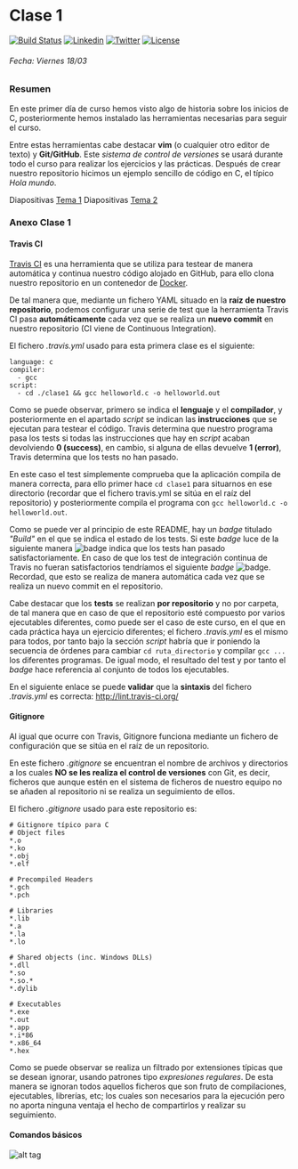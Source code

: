 # Clase 1
[![Build Status](https://travis-ci.org/carrodher/cursoc-carlos.svg?branch=master)](https://travis-ci.org/carrodher/cursoc-carlos)
[![Linkedin](https://img.shields.io/badge/LinkedIn-Carlos-blue.svg)](https://es.linkedin.com/in/carlosrodriguezhernandez)
[![Twitter](https://img.shields.io/badge/Twitter-carrodher-blue.svg)](https://twitter.com/carrodher)
[![License](https://img.shields.io/badge/License-BY/NC-yellow.svg)](https://github.com/carrodher/cursoc-carlos/blob/master/LICENSE)

###### Fecha: Viernes 18/03
### Resumen
En este primer día de curso hemos visto algo de historia sobre los inicios de C, posteriormente hemos instalado las herramientas necesarias para seguir el curso.

Entre estas herramientas cabe destacar **vim** (o cualquier otro editor de texto) y **Git/GitHub**. Este _sistema de control de versiones_ se usará durante todo el curso para realizar los ejercicios y las prácticas. Después de crear nuestro repositorio hicimos un ejemplo sencillo de código en C, el típico _Hola mundo_.

Diapositivas [Tema 1](https://github.com/carrodher/cursoc-carlos/blob/master/Transparencias/T1.pdf)
Diapositivas [Tema 2](https://github.com/carrodher/cursoc-carlos/blob/master/Transparencias/T2.pdf)

### Anexo Clase 1
#### Travis CI
[Travis CI](https://travis-ci.com/) es una herramienta que se utiliza para testear de manera automática y continua nuestro código alojado en GitHub, para ello clona nuestro repositorio en un contenedor de [Docker](https://www.docker.com/).

De tal manera que, mediante un fichero YAML situado en la **raíz de nuestro repositorio**, podemos configurar una serie de test que la herramienta Travis CI pasa **automáticamente** cada vez que se realiza un **nuevo commit** en nuestro repositorio (CI viene de Continuous Integration).

El fichero _.travis.yml_ usado para esta primera clase es el siguiente:
```
language: c
compiler:
  - gcc
script:
  - cd ./clase1 && gcc helloworld.c -o helloworld.out
```

Como se puede observar, primero se indica el **lenguaje** y el **compilador**, y posteriormente en el apartado _script_ se indican las **instrucciones** que se ejecutan para testear el código. Travis determina que nuestro programa pasa los tests si todas las instrucciones que hay en _script_ acaban devolviendo **0 (success)**, en cambio, si alguna de ellas devuelve **1 (error)**, Travis determina que los tests no han pasado.

En este caso el test simplemente comprueba que la aplicación compila de manera correcta, para ello primer hace ```cd clase1``` para situarnos en ese directorio (recordar que el fichero travis.yml se sitúa en el raíz del repositorio) y posteriormente compila el programa con ```gcc helloworld.c -o helloworld.out```.

Como se puede ver al principio de este README, hay un _badge_ titulado _"Build"_ en el que se indica el estado de los tests. Si este _badge_ luce de la siguiente manera ![badge](https://img.shields.io/badge/build-passing-green.svg) indica que los tests han pasado satisfactoriamente. En caso de que los test de integración continua de Travis no fueran satisfactorios tendríamos el siguiente _badge_ ![badge](https://img.shields.io/badge/build-failed-red.svg). Recordad, que esto se realiza de manera automática cada vez que se realiza un nuevo commit en el repositorio.

Cabe destacar que los **tests** se realizan **por repositorio** y no por carpeta, de tal manera que en caso de que el repositorio esté compuesto por varios ejecutables diferentes, como puede ser el caso de este curso, en el que en cada práctica haya un ejercicio diferentes; el fichero _.travis.yml_ es el mismo para todos, por tanto bajo la sección _script_ habría que ir poniendo la secuencia de órdenes para cambiar ```cd ruta_directorio``` y compilar ```gcc ...``` los diferentes programas. De igual modo, el resultado del test y por tanto el _badge_ hace referencia al conjunto de todos los ejecutables.

En el siguiente enlace se puede **validar** que la **sintaxis** del fichero _.travis.yml_ es correcta: http://lint.travis-ci.org/

#### Gitignore
Al igual que ocurre con Travis, Gitignore funciona mediante un fichero de configuración que se sitúa en el raíz de un repositorio.

En este fichero _.gitignore_ se encuentran el nombre de archivos y directorios a los cuales **NO se les realiza el control de versiones** con Git, es decir, ficheros que aunque estén en el sistema de ficheros de nuestro equipo no se añaden al repositorio ni se realiza un seguimiento de ellos.

El fichero _.gitignore_ usado para este repositorio es:
```
# Gitignore típico para C
# Object files
*.o
*.ko
*.obj
*.elf

# Precompiled Headers
*.gch
*.pch

# Libraries
*.lib
*.a
*.la
*.lo

# Shared objects (inc. Windows DLLs)
*.dll
*.so
*.so.*
*.dylib

# Executables
*.exe
*.out
*.app
*.i*86
*.x86_64
*.hex
```
Como se puede observar se realiza un filtrado por extensiones típicas que se desean ignorar, usando patrones tipo _expresiones regulares_. De esta manera se ignoran todos aquellos ficheros que son fruto de compilaciones, ejecutables, librerías, etc; los cuales son necesarios para la ejecución pero no aporta ninguna ventaja el hecho de compartirlos y realizar su seguimiento.

#### Comandos básicos
![alt tag](https://github.com/carrodher/cursoc-carlos/blob/master/clase1/comandosGit.png "Comandos Git")
